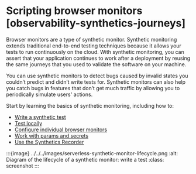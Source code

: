 # Scripting browser monitors [observability-synthetics-journeys]

Browser monitors are a type of synthetic monitor. Synthetic monitoring extends traditional end-to-end testing techniques because it allows your tests to run continuously on the cloud. With synthetic monitoring, you can assert that your application continues to work after a deployment by reusing the same journeys that you used to validate the software on your machine.

You can use synthetic monitors to detect bugs caused by invalid states you couldn’t predict and didn’t write tests for. Synthetic monitors can also help you catch bugs in features that don’t get much traffic by allowing you to periodically simulate users' actions.

Start by learning the basics of synthetic monitoring, including how to:

* [Write a synthetic test](../../../solutions/observability/apps/write-synthetic-test.md)
* [Test locally](../../../solutions/observability/apps/write-synthetic-test.md#synthetics-test-locally)
* [Configure individual browser monitors](../../../solutions/observability/apps/configure-individual-browser-monitors.md)
* [Work with params and secrets](../../../solutions/observability/apps/work-with-params-secrets.md)
* [Use the Synthetics Recorder](../../../solutions/observability/apps/use-synthetics-recorder.md)

:::{image} ../../../images/serverless-synthetic-monitor-lifecycle.png
:alt: Diagram of the lifecycle of a synthetic monitor: write a test
:class: screenshot
:::




